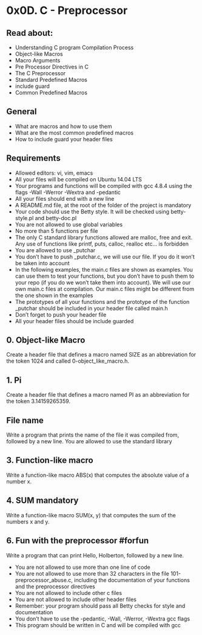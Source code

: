 # **0x0D. C - Preprocessor**

## Read about:

- Understanding C program Compilation Process
- Object-like Macros
- Macro Arguments
- Pre Processor Directives in C
- The C Preprocessor
- Standard Predefined Macros
- include guard
- Common Predefined Macros

## General

- What are macros and how to use them
- What are the most common predefined macros
- How to include guard your header files

## Requirements

- Allowed editors: vi, vim, emacs
- All your files will be compiled on Ubuntu 14.04 LTS
- Your programs and functions will be compiled with gcc 4.8.4 using the flags -Wall -Werror -Wextra and -pedantic
- All your files should end with a new line
- A README.md file, at the root of the folder of the project is mandatory
- Your code should use the Betty style. It will be checked using betty-style.pl and betty-doc.pl
- You are not allowed to use global variables
- No more than 5 functions per file
- The only C standard library functions allowed are malloc, free and exit. Any use of functions like printf, puts, calloc, realloc etc… is forbidden
- You are allowed to use \_putchar
- You don’t have to push \_putchar.c, we will use our file. If you do it won’t be taken into account
- In the following examples, the main.c files are shown as examples. You can use them to test your functions, but you don’t have to push them to your repo (if you do we won’t take them into account). We will use our own main.c files at compilation. Our main.c files might be different from the one shown in the examples
- The prototypes of all your functions and the prototype of the function \_putchar should be included in your header file called main.h
- Don’t forget to push your header file
- All your header files should be include guarded

## 0. Object-like Macro

Create a header file that defines a macro named SIZE as an abbreviation for the token 1024 and called 0-object_like_macro.h.

## 1. Pi

Create a header file that defines a macro named PI as an abbreviation for the token 3.14159265359.

## File name

Write a program that prints the name of the file it was compiled from, followed by a new line. You are allowed to use the standard library

## 3. Function-like macro

Write a function-like macro ABS(x) that computes the absolute value of a number x.

## 4. SUM mandatory

Write a function-like macro SUM(x, y) that computes the sum of the numbers x and y.

## 6. Fun with the preprocessor #forfun

Write a program that can print Hello, Holberton, followed by a new line.

- You are not allowed to use more than one line of code
- You are not allowed to use more than 32 characters in the file 101-preprocessor_abuse.c, including the documentation of your functions and the preprocessor directives
- You are not allowed to include other c files
- You are not allowed to include other header files
- Remember: your program should pass all Betty checks for style and documentation
- You don’t have to use the -pedantic, -Wall, -Werror, -Wextra gcc flags
- This program should be written in C and will be compiled with gcc
